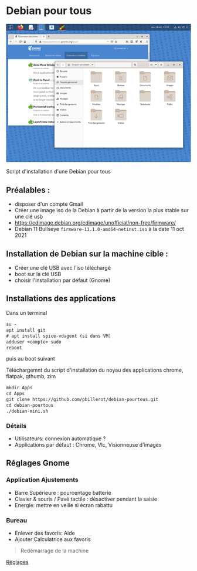 # Debian pour tous

![](debian-pourtous.png)

Script d'installation d'une Debian pour tous

## Préalables :
- disposer d'un compte Gmail
- Créer une image iso de la Debian à partir de la version la plus stable sur une clé usb
- https://cdimage.debian.org/cdimage/unofficial/non-free/firmware/
- Debian 11 Bullseye ```firmware-11.1.0-amd64-netinst.iso``` à la date 11 oct 2021

## Installation de Debian sur la machine cible :
- Créer une clé USB avec l'iso téléchargé
- boot sur la clé USB
- choisir l'installation par défaut (Gnome)

## Installations des applications
Dans un terminal
```
su -
apt install git
# apt install spice-vdagent (si dans VM)
adduser <compte> sudo
reboot
```
puis au boot suivant

Téléchargemnt du script d'installation du noyau des applications
chrome, flatpak, gthumb, zim
```
mkdir Apps 
cd Apps
git clone https://github.com/pbillerot/debian-pourtous.git
cd debian-pourtous
./debian-mini.sh
```

### Détails
- Utilisateurs: connexion automatique ?
- Applications par défaut : Chrome, Vlc, Visionneuse d'images

## Réglages Gnome 
### Application Ajustements
- Barre Supérieure : pourcentage batterie
- Clavier & souris / Pavé tactile : désactiver pendant la saisie
- Energie: mettre en veille si écran rabattu
### Bureau
- Enlever des favoris: Aide
- Ajouter Calculatrice aux favoris

> Redémarrage de la machine 

[Réglages](personnalisation.md)

